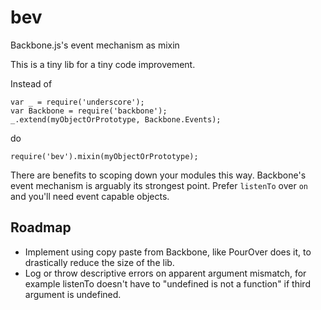 # bev
Backbone.js's event mechanism as mixin

This is a tiny lib for a tiny code improvement.

Instead of
```javascript:
var _ = require('underscore');
var Backbone = require('backbone');
_.extend(myObjectOrPrototype, Backbone.Events);
```
do
```javascript:
require('bev').mixin(myObjectOrPrototype);
```

There are benefits to scoping down your modules this way.
Backbone's event mechanism is arguably its strongest point.
Prefer `listenTo` over `on` and you'll need event capable objects.

## Roadmap

* Implement using copy paste from Backbone, like PourOver does it, to drastically reduce the size of the lib.
* Log or throw descriptive errors on apparent argument mismatch, for example listenTo doesn't have to "undefined is not a function" if third argument is undefined.
